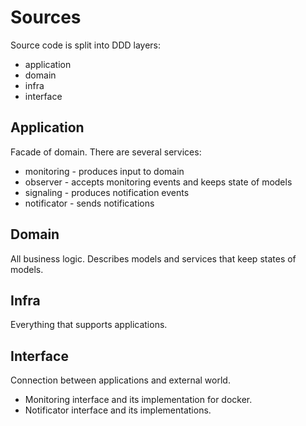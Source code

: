 # Sources

Source code is split into DDD layers:

- application
- domain
- infra
- interface

## Application

Facade of domain.
There are several services:

- monitoring - produces input to domain
- observer - accepts monitoring events and keeps state of models
- signaling - produces notification events
- notificator - sends notifications

## Domain

All business logic.
Describes models and services that keep states of models.

## Infra

Everything that supports applications.

## Interface

Connection between applications and external world.

- Monitoring interface and its implementation for docker.
- Notificator interface and its implementations.
